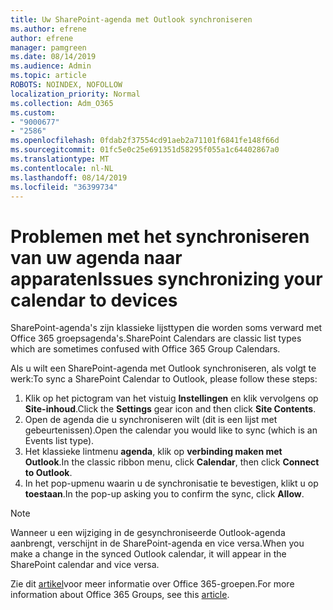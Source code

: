 ```yaml
---
title: Uw SharePoint-agenda met Outlook synchroniseren
ms.author: efrene
author: efrene
manager: pamgreen
ms.date: 08/14/2019
ms.audience: Admin
ms.topic: article
ROBOTS: NOINDEX, NOFOLLOW
localization_priority: Normal
ms.collection: Adm_O365
ms.custom:
- "9000677"
- "2586"
ms.openlocfilehash: 0fdab2f37554cd91aeb2a71101f6841fe148f66d
ms.sourcegitcommit: 01fc5e0c25e691351d58295f055a1c64402867a0
ms.translationtype: MT
ms.contentlocale: nl-NL
ms.lasthandoff: 08/14/2019
ms.locfileid: "36399734"
---
```

# <a name="issues-synchronizing-your-calendar-to-devices"></a><span data-ttu-id="908dc-102">Problemen met het synchroniseren van uw agenda naar apparaten</span><span class="sxs-lookup"><span data-stu-id="908dc-102">Issues synchronizing your calendar to devices</span></span>

<span data-ttu-id="908dc-103">SharePoint-agenda's zijn klassieke lijsttypen die worden soms verward met Office 365 groepsagenda's.</span><span class="sxs-lookup"><span data-stu-id="908dc-103">SharePoint Calendars are classic list types which are sometimes confused with Office 365 Group Calendars.</span></span>

<span data-ttu-id="908dc-104">Als u wilt een SharePoint-agenda met Outlook synchroniseren, als volgt te werk:</span><span class="sxs-lookup"><span data-stu-id="908dc-104">To sync a SharePoint Calendar to Outlook, please follow these steps:</span></span>

1. <span data-ttu-id="908dc-105">Klik op het pictogram van het vistuig **Instellingen** en klik vervolgens op **Site-inhoud**.</span><span class="sxs-lookup"><span data-stu-id="908dc-105">Click the **Settings** gear icon and then click **Site Contents**.</span></span>
2. <span data-ttu-id="908dc-106">Open de agenda die u synchroniseren wilt (dit is een lijst met gebeurtenissen).</span><span class="sxs-lookup"><span data-stu-id="908dc-106">Open the calendar you would like to sync (which is an Events list type).</span></span>
3. <span data-ttu-id="908dc-107">Het klassieke lintmenu **agenda**, klik op **verbinding maken met Outlook**.</span><span class="sxs-lookup"><span data-stu-id="908dc-107">In the classic ribbon menu, click **Calendar**, then click **Connect to Outlook**.</span></span>
4. <span data-ttu-id="908dc-108">In het pop-upmenu waarin u de synchronisatie te bevestigen, klikt u op **toestaan**.</span><span class="sxs-lookup"><span data-stu-id="908dc-108">In the pop-up asking you to confirm the sync, click **Allow**.</span></span>

>[!Note]
> <span data-ttu-id="908dc-109">Wanneer u een wijziging in de gesynchroniseerde Outlook-agenda aanbrengt, verschijnt in de SharePoint-agenda en vice versa.</span><span class="sxs-lookup"><span data-stu-id="908dc-109">When you make a change in the synced Outlook calendar, it will appear in the SharePoint calendar and vice versa.</span></span>

<span data-ttu-id="908dc-110">Zie dit [artikel](https://support.office.com/en-us/article/Learn-about-Office-365-groups-b565caa1-5c40-40ef-9915-60fdb2d97fa2)voor meer informatie over Office 365-groepen.</span><span class="sxs-lookup"><span data-stu-id="908dc-110">For more information about Office 365 Groups, see this [article](https://support.office.com/en-us/article/Learn-about-Office-365-groups-b565caa1-5c40-40ef-9915-60fdb2d97fa2).</span></span>
